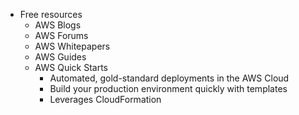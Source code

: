 - Free resources
	- AWS Blogs
	- AWS Forums
	- AWS Whitepapers
	- AWS Guides
	- AWS Quick Starts
		- Automated, gold-standard deployments in the AWS Cloud
		- Build your production environment quickly with templates
		- Leverages CloudFormation